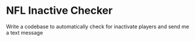 # NFL Inactive Checker

Write a codebase to automatically check for inactivate players and send me a text message